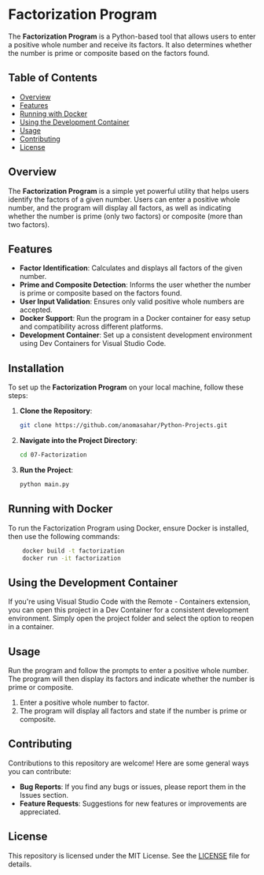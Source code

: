 # Factorization Program

The **Factorization Program** is a Python-based tool that allows users to enter a positive whole number and receive its factors. It also determines whether the number is prime or composite based on the factors found.

## Table of Contents
- [Overview](#overview)
- [Features](#features)
- [Running with Docker](#running-with-docker)
- [Using the Development Container](#using-the-development-container)
- [Usage](#usage)
- [Contributing](#contributing)
- [License](#license)

## Overview
The **Factorization Program** is a simple yet powerful utility that helps users identify the factors of a given number. Users can enter a positive whole number, and the program will display all factors, as well as indicating whether the number is prime (only two factors) or composite (more than two factors).

## Features
- **Factor Identification**: Calculates and displays all factors of the given number.
- **Prime and Composite Detection**: Informs the user whether the number is prime or composite based on the factors found.
- **User Input Validation**: Ensures only valid positive whole numbers are accepted.
- **Docker Support**: Run the program in a Docker container for easy setup and compatibility across different platforms.
- **Development Container**: Set up a consistent development environment using Dev Containers for Visual Studio Code.

## Installation
To set up the **Factorization Program** on your local machine, follow these steps:
1. **Clone the Repository**:
   
    ```bash
    git clone https://github.com/anomasahar/Python-Projects.git
    ```

2. **Navigate into the Project Directory**:

    ```bash
    cd 07-Factorization
    ```

3. **Run the Project**:
    
    ```bash
    python main.py
    ```

## Running with Docker
To run the Factorization Program using Docker, ensure Docker is installed, then use the following commands:
```bash
    docker build -t factorization
    docker run -it factorization
```

## Using the Development Container
If you're using Visual Studio Code with the Remote - Containers extension, you can open this project in a Dev Container for a consistent development environment. Simply open the project folder and select the option to reopen in a container.


## Usage
Run the program and follow the prompts to enter a positive whole number. The program will then display its factors and indicate whether the number is prime or composite.

1. Enter a positive whole number to factor.
2. The program will display all factors and state if the number is prime or composite.

## Contributing
Contributions to this repository are welcome! Here are some general ways you can contribute:

- **Bug Reports**: If you find any bugs or issues, please report them in the Issues section.
- **Feature Requests**: Suggestions for new features or improvements are appreciated.

## License
This repository is licensed under the MIT License. See the [LICENSE](LICENSE) file for details.

